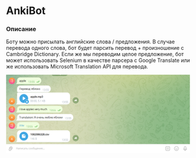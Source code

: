 # AnkiBot

### Описание

Боту можно присылать английские слова / предложения. В случае перевода одного слова, бот будет парсить перевод + произношение с Cambridge Dictionary. Если же мы переводим целое предложение, бот может использовать Selenium в качестве парсера с Google Translate или же использовать Microsoft Translation API для перевода. 

![](pic.png)


